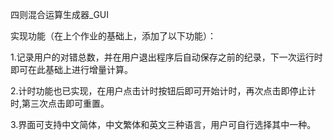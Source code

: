 四则混合运算生成器_GUI

实现功能（在上个作业的基础上，添加了以下功能）：

1.记录用户的对错总数，并在用户退出程序后自动保存之前的纪录，下一次运行时即可在此基础上进行增量计算。

2.计时功能也已实现，在用户点击计时按钮后即可开始计时，再次点击即停止计时,第三次点击即可重置。

3.界面可支持中文简体，中文繁体和英文三种语言，用户可自行选择其中一种。

